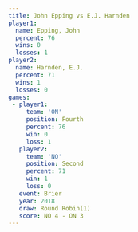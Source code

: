 ```yaml
---
title: John Epping vs E.J. Harnden
player1:             
  name: Epping, John 
  percent: 76        
  wins: 0            
  losses: 1          
player2:             
  name: Harnden, E.J.
  percent: 71        
  wins: 1            
  losses: 0          
games:
 - player1:          
     team: 'ON'      
     position: Fourth
     percent: 76     
     win: 0          
     loss: 1         
   player2:          
     team: 'NO'      
     position: Second
     percent: 71     
     win: 1          
     loss: 0         
   event: Brier        
   year: 2018          
   draw: Round Robin(1)
   score: NO 4 - ON 3  
---
```


